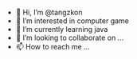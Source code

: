 - 👋 Hi, I’m @tangzkon
- 👀 I’m interested in computer game
- 🌱 I’m currently learning java
- 💞️ I’m looking to collaborate on ...
- 📫 How to reach me ...

<!---
tangzkon/tangzkon is a ✨ special ✨ repository because its `README.md` (this file) appears on your GitHub profile.
You can click the Preview link to take a look at your changes.
--->
